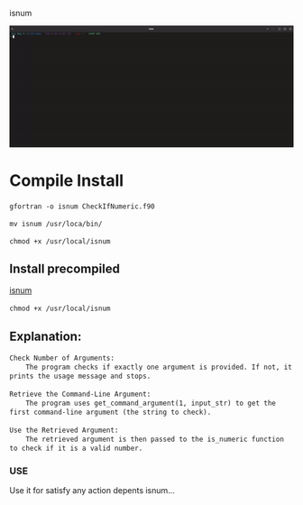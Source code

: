 isnum

![](https://github.com/rizitis/isnum/blob/main/isnum_double_size.gif)



# Compile Install
`gfortran -o isnum CheckIfNumeric.f90` 

`mv isnum /usr/loca/bin/`

`chmod +x /usr/local/isnum`

## Install precompiled
[isnum](https://github.com/rizitis/isnum/releases)

`chmod +x /usr/local/isnum`

## Explanation:

    Check Number of Arguments:
        The program checks if exactly one argument is provided. If not, it prints the usage message and stops.

    Retrieve the Command-Line Argument:
        The program uses get_command_argument(1, input_str) to get the first command-line argument (the string to check).

    Use the Retrieved Argument:
        The retrieved argument is then passed to the is_numeric function to check if it is a valid number.

### USE
Use it for satisfy any action depents isnum...
